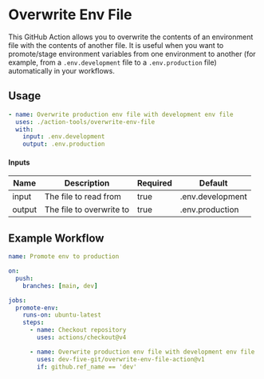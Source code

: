 # Overwrite Env File

This GitHub Action allows you to overwrite the contents of an environment file with the contents of another file. It is useful when you want to promote/stage environment variables from one environment to another (for example, from a `.env.development` file to a `.env.production` file) automatically in your workflows.

## Usage

```yaml
- name: Overwrite production env file with development env file
  uses: ./action-tools/overwrite-env-file
  with:
    input: .env.development
    output: .env.production
```

#### Inputs

| Name         | Description                  | Required | Default             |
|--------------|------------------------------|----------|---------------------|
| input   | The file to read from        | true     | .env.development    |
| output  | The file to overwrite to     | true     | .env.production     |

## Example Workflow

```yaml
name: Promote env to production

on:
  push:
    branches: [main, dev]

jobs:
  promote-env:
    runs-on: ubuntu-latest
    steps:
      - name: Checkout repository
        uses: actions/checkout@v4

      - name: Overwrite production env file with development env file
        uses: dev-five-git/overwrite-env-file-action@v1
        if: github.ref_name == 'dev'
```
